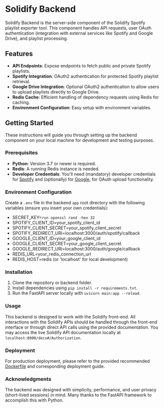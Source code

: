 # Solidify Backend

Solidify Backend is the server-side component of the Solidify Spotify playlist exporter tool. This component handles API requests, user OAuth authentication (integration with external services like Spotify and Google Drive), and playlist processing.

## Features

- **API Endpoints**: Expose endpoints to fetch public and private Spotify playlists.
- **Spotify Integration**: OAuth2 authentication for protected Spotify playlist retrieval.
- **Google Drive Integration**: Optional OAuth2 authentication to allow users to upload playlists directly to Google Drive.
- **Redis Cache**: Efficient handling of dependency requests using Redis for caching.
- **Environment Configuration**: Easy setup with environment variables.

## Getting Started

These instructions will guide you through setting up the backend component on your local machine for development and testing purposes.

### Prerequisites

- **Python**: Version 3.7 or newer is required.
- **Redis**: A running Redis instance is needed.
- **Developer Credentials**: You'll need (mandatory) developer credentials for [Spotify](https://developer.spotify.com/documentation/web-api/tutorials/getting-started) and (optionally) for [Google](https://cloud.google.com/apis/docs/getting-started#creating_a_google_project), for OAuth upload functionality.

### Environment Configuration

Create a `.env` file in the backend `app` root directory with the following variables (ensure you insert your own credentials):

- SECRET_KEY=`run openssl rand -hex 32`
- SPOTIFY_CLIENT_ID=your_spotify_client_id
- SPOTIFY_CLIENT_SECRET=your_spotify_client_secret
- SPOTIFY_REDIRECT_URI=localhost:3000/auth/spotify/callback
- GOOGLE_CLIENT_ID=your_google_client_id
- GOOGLE_CLIENT_SECRET=your_google_client_secret
- GOOGLE_REDIRECT_URI=localhost:3000/auth/google/callback
- REDIS_URL=your_redis_connection_url
- REDIS_HOST=redis (or 'localhost' for local development)

### Installation

1. Clone the repository or backend folder.
2. Install dependencies using `pip install -r requirements.txt`.
3. Run the FastAPI server locally with `uvicorn main:app --reload`.

### Usage

This backend is designed to work with the Solidify front-end. All interactions with the Solidify APIs should be handled through the front-end interface or through direct API calls using the provided documentation. You may access the live Solidify API documentation locally at `localhost:8000/docs#/Authorization`.

### Deployment

For production deployment, please refer to the provided recommended [Dockerfile](https://github.com/iamtwan/solidify/tree/main#installation) and corresponding deployment guide.

### Acknowledgments

The backend was designed with simplicity, performance, and user privacy (short-lived sessions) in mind. Many thanks to the FastAPI framework to accomplish this with Python.
